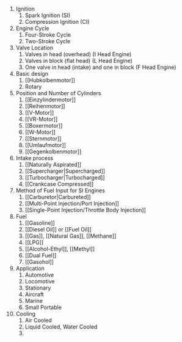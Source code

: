 1. Ignition
	1. Spark Ignition (SI)
	2. Compression Ignition (CI)
2. Engine Cycle
	1. Four-Stroke Cycle
	2. Two-Stroke Cycle
3. Valve Location
	1. Valves in head (overhead) (I Head Engine)
	2. Valves in block (flat head) (L Head Engine)
	3. One valve in head (intake) and one in block (F Head Engine)
4. Basic design
	1. [[Hubkolbenmotor]]
	2. Rotary
5. Position and Number of Cylinders
	1. [[Einzylindermotor]]
	2. [[Reihenmotor]]
	3. [[V-Motor]]
	4. [[VR-Motor]]
	5. [[Boxermotor]]
	6. [[W-Motor]]
	7. [[Sternmotor]]
	8. [[Umlaufmotor]]
	9. [[Gegenkolbenmotor]]
6. Intake process
	1. [[Naturally Aspirated]]
	2. [[Supercharger|Supercharged]]
	3. [[Turbocharger|Turbocharged]]
	4. [[Crankcase Compressed]]
7. Method of Fuel Input for SI Engines
	1. [[Carburetor|Carbureted]]
	2. [[Multi-Point Injection/Port Injection]]
	3. [[Single-Point Injection/Throttle Body Injection]]
8. Fuel
	1. [[Gasoline]]
	2. [[Diesel Oil]] or [[Fuel Oil]]
	3. [[Gas]], [[Natural Gas]], [[Methane]]
	4. [[LPG]]
	5. [[Alcohol-Ethyl]], [[Methyl]]
	6. [[Dual Fuel]]
	7. [[Gasohol]]
9. Application
	1. Automotive
	2. Locomotive
	3. Stationary
	4. Aircraft
	5. Marine
	6. Small Portable
10. Cooling
	1. Air Cooled
	2. Liquid Cooled, Water Cooled
	3. 